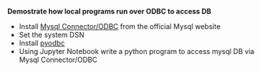 **Demostrate how local programs run over ODBC to access DB**

<ul>
  <li>Install <a href="https://dev.mysql.com/downloads/connector/odbc/" target="_blank">Mysql Connector/ODBC</a> from the official Mysql website</li>
  <li>Set the system DSN</li>
  <li>Install <a href="https://anaconda.org/anaconda/pyodbc" target="_blank">pyodbc</a></li>
  <li>Using Jupyter Notebook write a python program to access mysql DB via Mysql Connector/ODBC</li>
</ul>
